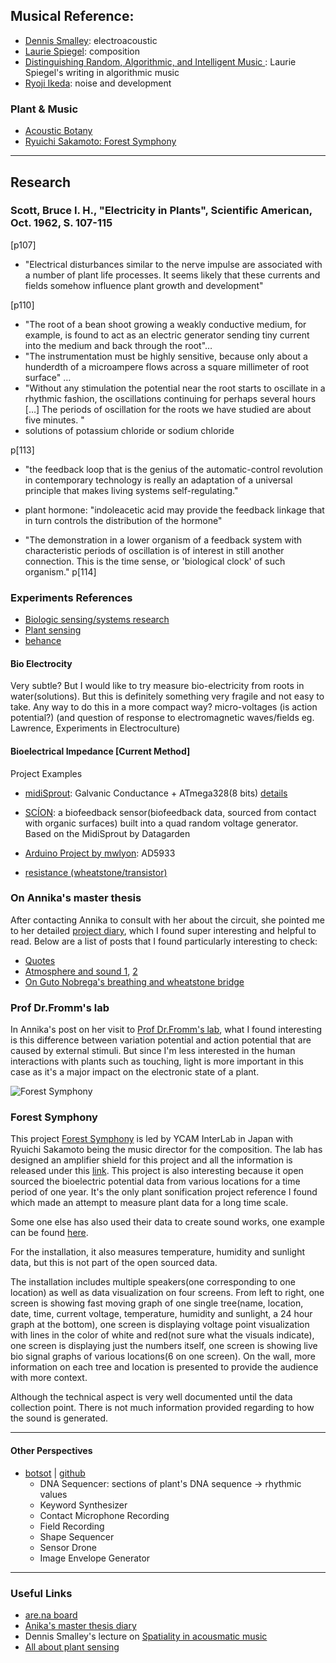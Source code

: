 ## Musical Reference:
- [Dennis Smalley](https://www.youtube.com/watch?v=CgXpT8gpfP4): electroacoustic
- [Laurie Spiegel](https://www.youtube.com/watch?v=z_XKPkcM1Vs): composition
- [Distinguishing Random, Algorithmic, and Intelligent Music ](http://lauriespiegel.net/ls/writings/alg_comp_ltr_to_cem.html): Laurie Spiegel's writing in algorithmic music
- [Ryoji Ikeda](https://www.youtube.com/watch?v=F5hhFMSAuf4&list=PLUSiSz_KpxrF-cKFkA9OTNEU-oMsDrHd6): noise and development

### Plant & Music
- [Acoustic Botany](https://davidbenque.com/projects/acoustic-botany/)
- [Ryuichi Sakamoto: Forest Symphony](https://vimeo.com/332586819)

---
## Research

### Scott, Bruce I. H., "Electricity in Plants", Scientific American, Oct. 1962, S. 107-115
[p107]
- "Electrical disturbances similar to the nerve impulse are associated with a number of plant life processes. It seems likely that these currents and fields somehow influence plant growth and development"

[p110]
- "The root of a bean shoot growing a weakly conductive medium, for example, is found to act as an electric generator sending tiny current into the medium and back through the root"…
- "The instrumentation must be highly sensitive, because only about a hunderdth of a microampere flows across a square millimeter of root surface" …
- "Without any stimulation the potential near the root starts to oscillate in a rhythmic fashion, the oscillations continuing for perhaps several hours […] The periods of oscillation for the roots we have studied are about five minutes. "
-  solutions of potassium chloride or sodium chloride

p[113]
- "the feedback loop that is the genius of the automatic-control revolution in contemporary technology is really an adaptation of a universal principle that makes living systems self-regulating."
- plant hormone: "indoleacetic acid may provide the feedback linkage that in turn controls the distribution of the hormone"

- "The demonstration in a lower organism of a feedback system with characteristic periods of oscillation is of interest in still another connection. This is the time sense, or 'biological clock' of such organism."
p[114]


### Experiments References
- [Biologic sensing/systems research](https://www.1010.co.uk/org/biologic.html)
- [Plant sensing](https://libarynth.org/plant_sensing)
- [behance](https://www.behance.net/gallery/44846645/Soni-Plantarum)

#### Bio Electrocity
Very subtle? But I would like to try measure bio-electricity from roots in water(solutions). But this is definitely something very fragile and not easy to take. Any way to do this in a more compact way?
micro-voltages (is action potential?) (and question of response to electromagnetic waves/fields eg. Lawrence, Experiments in Electroculture)

#### Bioelectrical Impedance [Current Method]
Project Examples
- [midiSprout](https://www.midisprout.com/):  Galvanic Conductance + ATmega328(8 bits) [details](https://www.instructables.com/Biodata-Sonification/)
- [SCÍON](https://www.instruomodular.com/product/scion/): a biofeedback sensor(biofeedback data, sourced from contact with organic surfaces) built into a quad random voltage generator. Based on the MidiSprout by Datagarden

- [Arduino Project by mwlyon](http://www.mwlyon.com/design_services_pages/arduino_projects.html): AD5933

- [resistance (wheatstone/transistor)](https://www.behance.net/gallery/44846645/Soni-Plantarum)

### On Annika's master thesis
After contacting Annika to consult with her about the circuit, she pointed me to her detailed [project diary](), which I found super interesting and helpful to read.
Below are a list of posts that I found particularly interesting to check:
- [Quotes](https://annikaen.wordpress.com/2015/05/01/background-and-motivation-quotes/#more-15)
- [Atmosphere and sound 1](https://annikaen.wordpress.com/2015/05/11/atmosphere-and-sound-groups/#more-268), [2](https://annikaen.wordpress.com/2015/11/23/sound-hierarchies-and-interaction-scenarios/#more-513)
- [On Guto Nobrega's breathing and wheatstone bridge](https://annikaen.wordpress.com/2015/10/29/back-to-reality/)

### Prof Dr.Fromm's lab
In Annika's post on her visit to [Prof Dr.Fromm's lab](https://annikaen.wordpress.com/2015/11/23/prof-dr-fromms-lab/#more-358), what I found interesting is this difference between variation potential and action potential that are caused by external stimuli. But since I'm less interested in the human interactions with plants such as touching, light is more important in this case as it's a major impact on the electronic state of a plant.

![Forest Symphony](https://github.com/digitalmediabremen/plantSonification/raw/main/Imgs/forestSymphony.png)

### Forest Symphony
This project [Forest Symphony](https://forestsymphony.ycam.jp) is led by YCAM InterLab in Japan with Ryuichi Sakamoto being the music director for the composition.
The lab has designed an amplifier shield for this project and all the information is released under this [link](https://special.ycam.jp/interlab/en/projects/forestsymphony.html).
This project is also interesting because it open sourced the bioelectric potential data from various locations for a time period of one year. It's the only plant sonification project reference I found which made an attempt to measure plant data for a long time scale.

Some one else has also used their data to create sound works, one example can be found [here](https://vimeo.com/93060880).

For the installation, it also measures temperature, humidity and sunlight data, but this is not part of the open sourced data.

The installation includes multiple speakers(one corresponding to one location) as well as data visualization on four screens. From left to right, one screen is showing fast moving graph of one single tree(name, location, date, time, current voltage, temperature, humidity and sunlight, a 24 hour graph at the bottom), one screen is displaying voltage point visualization with lines in the color of white and red(not sure what the visuals indicate), one screen is displaying just the numbers itself, one screen is showing live bio signal graphs of various locations(6 on one screen). On the wall, more information on each tree and location is presented to provide the audience with more context.

Although the technical aspect is very well documented until the data collection point. There is not much information provided regarding to how the sound is generated.

---
#### Other Perspectives
- [botsot](http://www.ciaranframe.com/#/botsot/) | [github](https://github.com/ciaranframe/botsot)
  - DNA Sequencer: sections of plant's DNA sequence -> rhythmic values
  - Keyword Synthesizer
  - Contact Microphone Recording
  - Field Recording
  - Shape Sequencer
  - Sensor Drone
  - Image Envelope Generator

---
### Useful Links
- [are.na board](https://www.are.na/qianxun-chen/plant-sonification)
- [Anika's master thesis diary](https://annikaen.wordpress.com/)
- Dennis Smalley's lecture on [Spatiality in acousmatic music](https://www.youtube.com/watch?v=_G68Q4gkOMc)
- [All about plant sensing](https://libarynth.org/plant_sensing)
